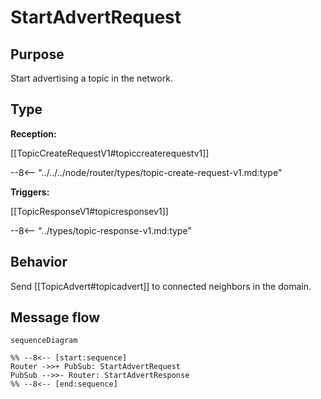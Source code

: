 <div class="message" markdown>


# StartAdvertRequest

## Purpose

<!-- --8<-- [start:purpose] -->
Start advertising a topic in the network.
<!-- --8<-- [end:purpose] -->

## Type

 <!-- --8<-- [start:type] -->
**Reception:**

[[TopicCreateRequestV1#topiccreaterequestv1]]

--8<-- "../../../node/router/types/topic-create-request-v1.md:type"

**Triggers:**

[[TopicResponseV1#topicresponsev1]]

--8<-- "../types/topic-response-v1.md:type"
<!-- --8<-- [end:type] -->

## Behavior

<!-- --8<-- [start:behavior] -->
Send [[TopicAdvert#topicadvert]] to connected neighbors in the domain.
<!-- --8<-- [end:behavior] -->

## Message flow

<!-- --8<-- [start:messages] -->
```mermaid
sequenceDiagram

%% --8<-- [start:sequence]
Router ->>+ PubSub: StartAdvertRequest
PubSub -->>- Router: StartAdvertResponse
%% --8<-- [end:sequence]
```
<!-- --8<-- [end:messages] -->

</div>
